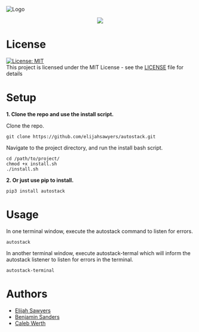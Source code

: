 ![Logo](https://raw.githubusercontent.com/elijahsawyers/autostack/master/Logo.png)

<p align="center">
    <a href="https://join.slack.com/t/autostack/shared_invite/enQtNzAzOTcyODkxNDU2LTkyODhmOTJmY2I5OWZiNmIwOWVkZDZmZjdhOTA3ODcwZGYzZjU0ODdiYjMzMzA1ZGIzZTBhMzNiNzBmYjM0ZGY" alt="Contributors">
        <img src="https://img.shields.io/badge/Chat-on_slack-purple.svg?logo=slack" /></a>
</p>

# License
[![License: MIT](https://img.shields.io/badge/License-MIT-blueviolet.svg)](https://opensource.org/licenses/MIT)  
This project is licensed under the MIT License - see the [LICENSE](LICENSE) file for details

# Setup

**1. Clone the repo and use the install script.**

Clone the repo.
```
git clone https://github.com/elijahsawyers/autostack.git
```

Navigate to the project directory, and run the install bash script.
```
cd /path/to/project/
chmod +x install.sh
./install.sh 
```

**2. Or just use pip to install.**

```
pip3 install autostack
```

# Usage 

In one terminal window, execute the autostack command to listen for errors.
```
autostack
```

In another terminal window, execute autostack-termal which will inform the autostack listener to listen for errors in the terminal.
```
autostack-terminal
``` 

# Authors
* [Elijah Sawyers](https://github.com/elijahsawyers)
* [Benjamin Sanders](https://github.com/BenOSanders)
* [Caleb Werth](https://github.com/cwerth1)

